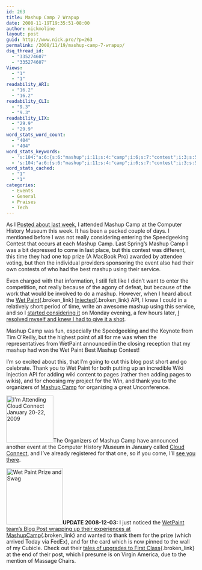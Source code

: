 ```yaml
---
id: 263
title: Mashup Camp 7 Wrapup
date: 2008-11-19T19:35:51-08:00
author: nickmoline
layout: post
guid: http://www.nick.pro/?p=263
permalink: /2008/11/19/mashup-camp-7-wrapup/
dsq_thread_id:
  - "335274607"
  - "335274607"
Views:
  - "1"
  - "1"
readability_ARI:
  - "16.2"
  - "16.2"
readability_CLI:
  - "9.3"
  - "9.3"
readability_LIX:
  - "29.9"
  - "29.9"
word_stats_word_count:
  - "404"
  - "404"
word_stats_keywords:
  - 's:104:"a:6:{s:6:"mashup";i:11;s:4:"camp";i:6;s:7:"contest";i:3;s:5:"paint";i:3;s:4:"post";i:3;s:5:"thank";i:3;}";'
  - 's:104:"a:6:{s:6:"mashup";i:11;s:4:"camp";i:6;s:7:"contest";i:3;s:5:"paint";i:3;s:4:"post";i:3;s:5:"thank";i:3;}";'
word_stats_cached:
  - "1"
  - "1"
categories:
  - Events
  - General
  - Praises
  - Tech
---
```

As I [Posted about last week](https://www.nick.pro/2008/11/11/mashup-camp-next-week/), I attended Mashup Camp at the Computer History Museum this week. It has been a packed couple of days. I mentioned before I was not really considering entering the Speedgeeking Contest that occurs at each Mashup Camp. Last Spring&#8217;s Mashup Camp I was a bit depressed to come in last place, but this contest was different, this time they had one top prize (A MacBook Pro) awarded by attendee voting, but then the individual providers sponsoring the event also had their own contests of who had the best mashup using their service.

Even charged with that information, I still felt like I didn&#8217;t want to enter the competition, not really because of the agony of defeat, but because of the work that would be involved to do a mashup. However, when I heard about the [Wet Paint](http://www.wetpaint.com/){.broken_link} [Injected](http://www.wetpaintinjected.com/){.broken_link} API, I knew I could in a relatively short period of time, write an awesome mashup using this service, and so I [started considering it](http://twitter.com/portalcap/status/1010573893) on Monday evening, a few hours later, [I resolved myself and knew I had to give it a shot](http://twitter.com/portalcap/status/1010695410).

Mashup Camp was fun, especially the Speedgeeking and the Keynote from Tim O&#8217;Reilly, but the highest point of all for me was when the representatives from WetPaint announced in the closing reception that my mashup had won the Wet Paint Best Mashup Contest!

I&#8217;m so excited about this, that I&#8217;m going to cut this blog post short and go celebrate. Thank you to Wet Paint for both putting up an incredible Wiki Injection API for adding wiki content to pages (rather then adding pages to wikis), and for choosing my project for the Win, and thank you to the organizers of [Mashup Camp](http://www.mashupcamp.com/) for organizing a great Unconference.

[<img src="https://i1.wp.com/www.nick.pro/wp-content/uploads/2008/11/cc09_125x125an-imattending.gif?resize=125%2C125&#038;ssl=1" title="I&#039;m Attending Cloud Connect January 20-22, 2009" alt="I&#039;m Attending Cloud Connect January 20-22, 2009" width="125" height="125" class="alignright size-medium wp-image-265" data-recalc-dims="1" />](http://www.cloudconnectevent.com/)The Organizers of Mashup Camp have announced another event at the Computer History Museum in January called [Cloud Connect](http://www.cloudconnectevent.com/), and I&#8217;ve already registered for that one, so if you come, I&#8217;ll [see you there](http://www.cloudconnectevent.com/).

[<img src="https://i0.wp.com/www.nick.pro/wp-content/uploads/2008/12/img_0001-150x150.jpg?resize=150%2C150&#038;ssl=1" title="Wet Paint Prize and Swag" alt="Wet Paint Prize and Swag" width="150" height="150" class="alignleft size-thumbnail wp-image-268" data-recalc-dims="1" />](https://i1.wp.com/www.nick.pro/wp-content/uploads/2008/12/img_0001.jpg?ssl=1)**UPDATE 2008-12-03:** I just noticed the [WetPaint team&#8217;s Blog Post wrapping up their experiences at MashupCamp](http://blog.wetpaintinjected.com/?p=53){.broken_link} and wanted to thank them for the prize (which arrived Today via FedEx), and for the card which is now pinned to the wall of my Cubicle. Check out their [tales of upgrades to First Class](http://blog.wetpaintinjected.com/?p=53){.broken_link} at the end of their post, which I presume is on Virgin America, due to the mention of Massage Chairs.